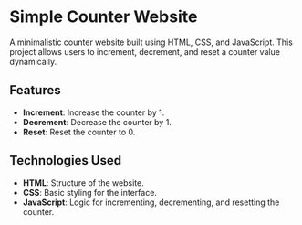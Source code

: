 # Simple Counter Website

A minimalistic counter website built using HTML, CSS, and JavaScript. This project allows users to increment, decrement, and reset a counter value dynamically.

## Features
- **Increment**: Increase the counter by 1.
- **Decrement**: Decrease the counter by 1.
- **Reset**: Reset the counter to 0.

## Technologies Used
- **HTML**: Structure of the website.
- **CSS**: Basic styling for the interface.
- **JavaScript**: Logic for incrementing, decrementing, and resetting the counter.
